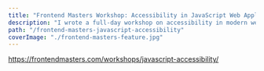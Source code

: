 ```yaml
---
title: "Frontend Masters Workshop: Accessibility in JavaScript Web Applications"
description: "I wrote a full-day workshop on accessibility in modern websites and web apps, with focus on building and testing user interfaces."
path: "/frontend-masters-javascript-accessibility"
coverImage: "./frontend-masters-feature.jpg"
---
```


https://frontendmasters.com/workshops/javascript-accessibility/